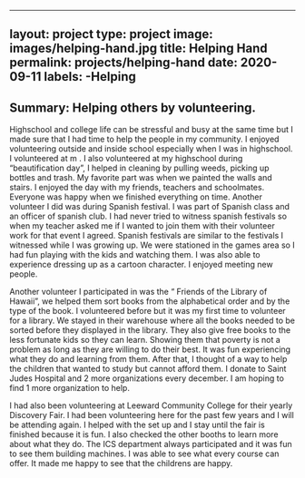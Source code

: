 
---
layout: project
type: project
image: images/helping-hand.jpg
title: Helping Hand
permalink: projects/helping-hand
date: 2020-09-11
labels: 
 -Helping 
 -
 Summary: Helping others by volunteering. 
---
Highschool and college life can be stressful and busy at the same time but I made sure that I had time to help the people in my community. I enjoyed volunteering outside and inside school especially when I was in highschool. I volunteered at m . I also volunteered at my highschool during “beautification day”, I helped in cleaning by pulling weeds, picking up bottles and trash. My favorite part was when we painted the walls and stairs. I enjoyed the day with my friends, teachers and schoolmates. Everyone was happy when we finished everything on time. Another volunteer I did was during Spanish festival. I was part of Spanish class and an officer of spanish club. I had never tried to witness spanish festivals so when my teacher asked me if I wanted to join them with their volunteer work for that event I agreed. Spanish festivals are similar to the festivals I witnessed while I was growing up. We were stationed in the games area so I had fun playing with the kids and watching them. I was also able to experience dressing up as a cartoon character. I enjoyed meeting new people. 

Another volunteer I participated in was the “ Friends of the Library of Hawaii”, we helped them sort books from the alphabetical order and by the type of the book. I volunteered before but it was my first time to volunteer for a library. We stayed in their warehouse where all the books needed to be sorted before they displayed in the library. They also give free books to the less fortunate kids so they can learn. Showing them that poverty is not a problem as long as they are willing to do their best.  It was fun experiencing what they do and learning from them. After that, I thought of a way to help the children that wanted to study but cannot afford them. I donate to Saint Judes Hospital and 2 more organizations every december. I am hoping to find 1 more organization to help. 

 I had also  been volunteering at Leeward Community College for their yearly Discovery Fair. I had been volunteering here for the past few years and I will be attending again. I helped with the set up and I stay until the fair is finished because it is fun. I also checked the other booths to learn more about what they do. The ICS department always participated and it was fun to see them building machines. I was able to see what every course can offer. It made me happy to see that the childrens are happy. 

